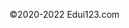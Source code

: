 ©2020-2022 Edui123.com <span id="busuanzi_container_site_pv" style='display:none'>总访问量 <span id="busuanzi_value_site_pv"></span> 次</span>